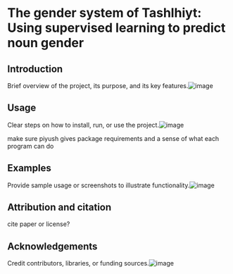 # The gender system of Tashlhiyt: Using supervised learning to predict noun gender

## Introduction
Brief overview of the project, its purpose, and its key features.![image](https://github.com/user-attachments/assets/fdb0e37c-1306-42b8-a25f-ce0c344f3d84)

## Usage
Clear steps on how to install, run, or use the project.![image](https://github.com/user-attachments/assets/7a5133fa-1776-4f25-a958-92930274cd95)

make sure piyush gives package requirements and a sense of what each program can do

## Examples
Provide sample usage or screenshots to illustrate functionality.![image](https://github.com/user-attachments/assets/3c6e1a02-1d15-4d90-9063-037d5acf6bd3)


## Attribution and citation
cite paper or license?

## Acknowledgements
Credit contributors, libraries, or funding sources.![image](https://github.com/user-attachments/assets/90688014-531b-4008-a9c7-990936ce9ba3)

